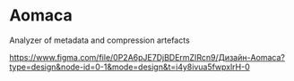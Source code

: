 # Aomaca
Analyzer of metadata and compression artefacts

https://www.figma.com/file/0P2A6pJE7DjBDErmZIRcn9/Дизайн-Aomaca?type=design&node-id=0-1&mode=design&t=i4y8ivua5fwpxlrH-0
